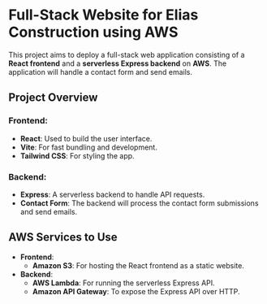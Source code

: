 # Full-Stack Website for Elias Construction using AWS

This project aims to deploy a full-stack web application consisting of a **React frontend** and a **serverless Express backend** on **AWS**. The application will handle a contact form and send emails.

## Project Overview

### Frontend:

- **React**: Used to build the user interface.
- **Vite**: For fast bundling and development.
- **Tailwind CSS**: For styling the app.

### Backend:

- **Express**: A serverless backend to handle API requests.
- **Contact Form**: The backend will process the contact form submissions and send emails.

## AWS Services to Use

- **Frontend**:
  - **Amazon S3**: For hosting the React frontend as a static website.
- **Backend**:
  - **AWS Lambda**: For running the serverless Express API.
  - **Amazon API Gateway**: To expose the Express API over HTTP.
